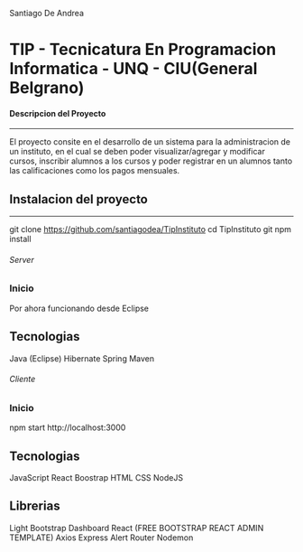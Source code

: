 Santiago De Andrea

TIP - Tecnicatura En Programacion Informatica - UNQ - CIU(General Belgrano)
==================================================

#### Descripcion del Proyecto
----------------
El proyecto consite en el desarrollo de un sistema para la administracion de un instituto, en el cual se deben poder visualizar/agregar y modificar cursos, inscribir alumnos a los cursos y poder registrar en un alumnos tanto las calificaciones como los pagos mensuales.


## Instalacion del proyecto
----------------------------------
git clone https://github.com/santiagodea/TipInstituto
cd TipInstituto
git npm install

######          Server
### Inicio
Por ahora funcionando desde Eclipse


## Tecnologias
Java (Eclipse)
Hibernate
Spring
Maven

######          Cliente
### Inicio
npm start
http://localhost:3000

## Tecnologias
JavaScript
React
Boostrap
HTML
CSS
NodeJS

## Librerias
Light Bootstrap Dashboard React (FREE BOOTSTRAP REACT ADMIN TEMPLATE)
Axios
Express
Alert
Router
Nodemon